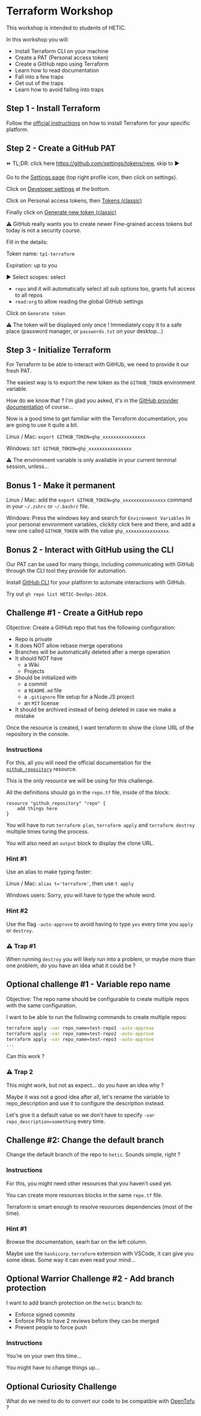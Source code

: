 # Terraform Workshop

This workshop is intended to students of HETIC.

In this workshop you will:
  - Install Terraform CLI on your machine
  - Create a PAT (Personal access token)
  - Create a GitHub repo using Terraform
  - Learn how to read documentation
  - Fall into a few traps
  - Get out of the traps
  - Learn how to avoid falling into traps

## Step 1 - Install Terraform

Follow the [official instructions](https://developer.hashicorp.com/terraform/install) on how to install Terraform for your specific platform.

## Step 2 - Create a GitHub PAT

:fast_forward: TL;DR: click here https://github.com/settings/tokens/new, skip to :arrow_forward:

Go to the [Settings page](https://github.com/settings/profile) (top right profile icon, then click on settings).

Click on [Developer settings](https://github.com/settings/apps) at the bottom.

Click on Personal access tokens, then [Tokens (classic)](https://github.com/settings/tokens)

Finally click on [Generate new token (classic)](https://github.com/settings/tokens/new)

:warning: GitHub really wants you to create newer Fine-grained access tokens but today is not a security course.

Fill in the details:

Token name: `tp1-terraform`

Expiration: up to you

:arrow_forward: Select scopes: select 
  - `repo` and it will automatically select all sub options too, grants full access to all repos
  - `read:org` to allow reading the global GitHub settings

Click on `Generate token`

:warning: The token will be displayed only once ! Immediately copy it to a safe place (password manager, or `passwords.txt` on your desktop...)

## Step 3 - Initialize Terraform

For Terraform to be able to interact with GitHUb, we need to provide it our fresh PAT.

The easiest way is to export the new token as the `GITHUB_TOKEN` environment variable.

How do we know that ? I'm glad you asked, it's in the [GitHub provider documentation](https://registry.terraform.io/providers/integrations/github/latest/docs#oauth--personal-access-token) of course...

Now is a good time to get familiar with the Terraform documentation, you are going to use it quite a bit.

Linux / Mac: `export GITHUB_TOKEN=ghp_xxxxxxxxxxxxxxxx`

Windows: `SET GITHUB_TOKEN=ghp_xxxxxxxxxxxxxxxx`

:warning: The environment variable is only available in your current terminal session, unless...

## Bonus 1 - Make it permanent

Linux / Mac: add the `export GITHUB_TOKEN=ghp_xxxxxxxxxxxxxxxx` command in your `~/.zshrc` or `~/.bashrc` file.

Windows: Press the windows key and search for `Environment Variables` In your personal environment variables, clickity click here and there, and add a new one called `GITHUB_TOKEN` with the value `ghp_xxxxxxxxxxxxxxxx`.

## Bonus 2 - Interact with GitHub using the CLI

Our PAT can be used for many things, including communicating with GitHub through the CLI tool they provide for automation.

Install [GitHub CLI](https://github.com/cli/cli#installation) for your platform to automate interactions with GitHub.

Try out `gh repo list HETIC-DevOps-2024`.

## Challenge #1 - Create a GitHub repo

Objective: Create a GitHub repo that has the following configuration:
  - Repo is private
  - It does NOT allow rebase merge operations
  - Branches will be automatically deleted after a merge operation
  - It should NOT have
    - a Wiki
    - Projects
  - Should be initialized with
    - a commit
    - a `README.md` file
    - a `.gitignore` file setup for a Node.JS project
    - an `MIT` license
  - It should be archived instead of being deleted in case we make a mistake

Once the resource is created, I want terraform to show the clone URL of the repository in the console.

### Instructions

For this, all you will need the official documentation for the [`github_repository`](https://registry.terraform.io/providers/integrations/github/latest/docs/resources/repository) resource.

This is the only resource we will be using for this challenge.

All the definitions should go in the `repo.tf` file, inside of the block:

```hcl
resource "github_repository" "repo" {
    add things here
}
```

You will have to run `terraform plan`, `terraform apply` and `terraform destroy` multiple times turing the process.

You will also need an `output` block to display the clone URL.

### Hint #1

Use an alias to make typing faster:

Linux / Mac: `alias t='terraform'`, then use `t apply`

Windows users: Sorry, you will have to type the whole word.

### Hint #2

Use the flag `-auto-approve` to avoid having to type `yes` every time you `apply` or `destroy`.

### :warning: Trap #1

When running `destroy` you will likely run into a problem, or maybe more than one problem, do you have an idea what it could be ?

## Optional challenge #1 - Variable repo name

Objective: The repo name should be configurable to create multiple repos with the same configuration.

I want to be able to run the following commands to create multiple repos:

```bash
terraform apply -var repo_name=test-repo1 -auto-approve
terraform apply -var repo_name=test-repo2 -auto-approve
terraform apply -var repo_name=test-repo3 -auto-approve
...
```

Can this work ?

### :warning: Trap 2

This might work, but not as expect... do you have an idea why ?

Maybe it was not a good idea after all, let's rename the variable to repo_description and use it to configure the description instead.

Let's give it a default value so we don't have to specify `-var repo_description=something` every time.

## Challenge #2: Change the default branch

Change the default branch of the repo to `hetic`. Sounds simple, right ?

### Instructions

For this, you might need other resources that you haven't used yet.

You can create more resources blocks in the same `repo.tf` file.

Terraform is smart enough to resolve resources dependencies (most of the time).

### Hint #1

Browse the documentation, searh bar on the left column.

Maybe use the `hashicorp.terraform` extension with VSCode, it can give you some ideas. Some way it can even read your mind...

## Optional Warrior Challenge #2 - Add branch protection

I want to add branch protection on the `hetic` branch to:
  - Enforce signed commits
  - Enforce PRs to have 2 reviews before they can be merged
  - Prevent people to force push

### Instructions

You're on your own this time...

You might have to change things up...

## Optional Curiosity Challenge

What do we need to do to convert our code to be compatible with [OpenTofu](https://opentofu.org/) ?
